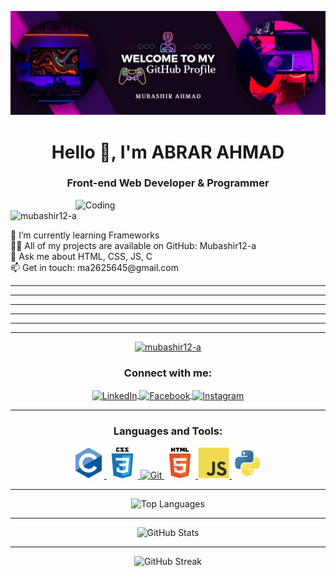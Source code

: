![logo](https://github.com/Mubashir12-a/Mubashir12-a/blob/main/Github%20Banner.png)
<h1 align="center">Hello 👋, I'm ABRAR AHMAD </h1>
<h3 align="center">Front-end Web Developer & Programmer</h3>
<img align="right" alt="Coding" width="400" src="https://media3.giphy.com/media/qgQUggAC3Pfv687qPC/giphy.gif">
<p align="left"> <img src="https://komarev.com/ghpvc/?username=mubashir12-a&label=Profile%20views&color=0e75b6&style=flat" alt="mubashir12-a" /> </p>
🌱 I’m currently learning Frameworks <br>
👨‍💻 All of my projects are available on GitHub: Mubashir12-a <br>
💬 Ask me about HTML, CSS, JS, C <br>
📫 Get in touch: ma2625645@gmail.com <br>
<hr><hr><hr><hr><hr><hr>
<p align="center">
  <a href="https://github.com/ryo-ma/github-profile-trophy">
    <img src="https://github-profile-trophy.vercel.app/?username=mubashir12-a" alt="mubashir12-a" />
  </a>
</p>
<h3 align="center">Connect with me:</h3>
<p align="center">
  <a href="https://www.linkedin.com/in/mubashir-ahmad-867b712a5?utm_source=share&utm_campaign=share_via&utm_content=profile&utm_medium=android_app" target="blank">
    <img align="center" src="https://raw.githubusercontent.com/rahuldkjain/github-profile-readme-generator/master/src/images/icons/Social/linked-in-alt.svg" alt="LinkedIn" height="40" width="40" />
  </a>
  <a href="https://www.facebook.com/profile.php?id=100047111971970&mibextid=ZbWKwL" target="blank">
    <img align="center" src="https://raw.githubusercontent.com/rahuldkjain/github-profile-readme-generator/master/src/images/icons/Social/facebook.svg" alt="Facebook" height="40" width="40" />
  </a>
  <a href="https://instagram.com/0_._.mubashir._._0" target="blank">
    <img align="center" src="https://raw.githubusercontent.com/rahuldkjain/github-profile-readme-generator/master/src/images/icons/Social/instagram.svg" alt="Instagram" height="40" width="40" />
  </a>
</p>
<hr>
<h3 align="center">Languages and Tools:</h3>
<p align="center"> 
  <a href="https://www.cprogramming.com/" target="_blank" rel="noreferrer"> 
    <img src="https://raw.githubusercontent.com/devicons/devicon/master/icons/c/c-original.svg" alt="C" width="50" height="50"/> 
  </a> 
  <a href="https://www.w3schools.com/css/" target="_blank" rel="noreferrer"> 
    <img src="https://raw.githubusercontent.com/devicons/devicon/master/icons/css3/css3-original-wordmark.svg" alt="CSS3" width="50" height="50"/> 
  </a> 
  <a href="https://git-scm.com/" target="_blank" rel="noreferrer"> 
    <img src="https://www.vectorlogo.zone/logos/git-scm/git-scm-icon.svg" alt="Git" width="50" height="50"/> 
  </a> 
  <a href="https://www.w3.org/html/" target="_blank" rel="noreferrer"> 
    <img src="https://raw.githubusercontent.com/devicons/devicon/master/icons/html5/html5-original-wordmark.svg" alt="HTML5" width="50" height="50"/> 
  </a> 
  <a href="https://developer.mozilla.org/en-US/docs/Web/JavaScript" target="_blank" rel="noreferrer">
    <img src="https://raw.githubusercontent.com/devicons/devicon/master/icons/javascript/javascript-original.svg" alt="JavaScript" width="50" height="50"/> 
  </a> 
  <a href="https://www.python.org" target="_blank" rel="noreferrer"> 
    <img src="https://raw.githubusercontent.com/devicons/devicon/master/icons/python/python-original.svg" alt="Python" width="50" height="50"/> 
  </a>
</p>
<hr>
<p align="center">
  <img src="https://github-readme-stats.vercel.app/api/top-langs?username=mubashir12-a&show_icons=true&locale=en&layout=compact" alt="Top Languages" />
</p>
<hr>
<p align="center">
  <img src="https://github-readme-stats.vercel.app/api?username=mubashir12-a&show_icons=true&locale=en" alt="GitHub Stats" />
</p>
<hr>
<p align="center">
  <img src="https://github-readme-streak-stats.herokuapp.com/?user=mubashir12-a" alt="GitHub Streak" />
</p>
